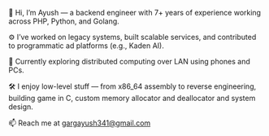 👋 Hi, I’m Ayush — a backend engineer with 7+ years of experience working across PHP, Python, and Golang.

⚙️ I’ve worked on legacy systems, built scalable services, and contributed to programmatic ad platforms (e.g., Kaden AI).

🧠 Currently exploring distributed computing over LAN using phones and PCs.

🛠️ I enjoy low-level stuff — from x86_64 assembly to reverse engineering, building game in C, custom memory allocator and deallocator and system design.

📫 Reach me at gargayush341@gmail.com

<!---
ayush-garg341/ayush-garg341 is a ✨ special ✨ repository because its `README.md` (this file) appears on your GitHub profile.
You can click the Preview link to take a look at your changes.
--->
